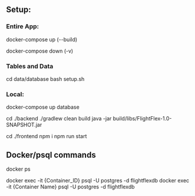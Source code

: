 ## Setup:

### Entire App:

docker-compose up
(--build)

docker-compose down
(-v)

### Tables and Data

cd data/database
bash setup.sh

### Local:

docker-compose up database

cd ./backend
./gradlew clean build
java -jar build/libs/FlightFlex-1.0-SNAPSHOT.jar

cd ./frontend
npm i
npm run start

## Docker/psql commands

docker ps

docker exec -it {Container_ID} psql -U postgres -d flightflexdb
docker exec -it {Container Name} psql -U postgres -d flightflexdb
